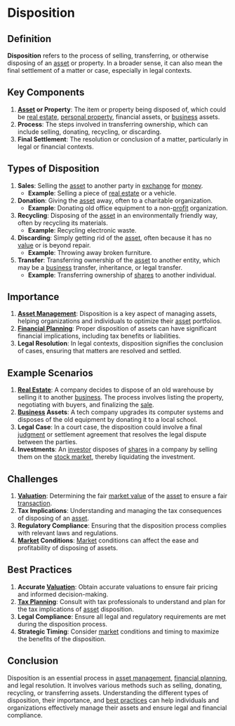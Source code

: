 # Disposition

## Definition
**Disposition** refers to the process of selling, transferring, or otherwise disposing of an [asset](../a/asset.md) or property. In a broader sense, it can also mean the final settlement of a matter or case, especially in legal contexts.

## Key Components
1. **[Asset](../a/asset.md) or Property**: The item or property being disposed of, which could be [real estate](../r/real_estate.md), [personal property](../p/personal_property.md), financial assets, or [business](../b/business.md) assets.
2. **Process**: The steps involved in transferring ownership, which can include selling, donating, recycling, or discarding.
3. **Final Settlement**: The resolution or conclusion of a matter, particularly in legal or financial contexts.

## Types of Disposition
1. **Sales**: Selling the [asset](../a/asset.md) to another party in [exchange](../e/exchange.md) for [money](../m/money.md).
   - **Example**: Selling a piece of [real estate](../r/real_estate.md) or a vehicle.
2. **Donation**: Giving the [asset](../a/asset.md) away, often to a charitable organization.
   - **Example**: Donating old office equipment to a non-[profit](../p/profit.md) organization.
3. **Recycling**: Disposing of the [asset](../a/asset.md) in an environmentally friendly way, often by recycling its materials.
   - **Example**: Recycling electronic waste.
4. **Discarding**: Simply getting rid of the [asset](../a/asset.md), often because it has no [value](../v/value.md) or is beyond repair.
   - **Example**: Throwing away broken furniture.
5. **Transfer**: Transferring ownership of the [asset](../a/asset.md) to another entity, which may be a [business](../b/business.md) transfer, inheritance, or legal transfer.
   - **Example**: Transferring ownership of [shares](../s/shares.md) to another individual.

## Importance
1. **[Asset Management](../a/asset_management.md)**: Disposition is a key aspect of managing assets, helping organizations and individuals to optimize their [asset](../a/asset.md) portfolios.
2. **[Financial Planning](../f/financial_planning.md)**: Proper disposition of assets can have significant financial implications, including tax benefits or liabilities.
3. **Legal Resolution**: In legal contexts, disposition signifies the conclusion of cases, ensuring that matters are resolved and settled.

## Example Scenarios
1. **[Real Estate](../r/real_estate.md)**: A company decides to dispose of an old warehouse by selling it to another [business](../b/business.md). The process involves listing the property, negotiating with buyers, and finalizing the [sale](../s/sale.md).
2. **[Business](../b/business.md) Assets**: A tech company upgrades its computer systems and disposes of the old equipment by donating it to a local school.
3. **Legal Case**: In a court case, the disposition could involve a final [judgment](../j/judgment.md) or settlement agreement that resolves the legal dispute between the parties.
4. **Investments**: An [investor](../i/investor.md) disposes of [shares](../s/shares.md) in a company by selling them on the [stock market](../s/stock_market.md), thereby liquidating the investment.

## Challenges
1. **[Valuation](../v/valuation.md)**: Determining the fair [market value](../m/market_value.md) of the [asset](../a/asset.md) to ensure a fair [transaction](../t/transaction.md).
2. **Tax Implications**: Understanding and managing the tax consequences of disposing of an [asset](../a/asset.md).
3. **Regulatory Compliance**: Ensuring that the disposition process complies with relevant laws and regulations.
4. **[Market](../m/market.md) Conditions**: [Market](../m/market.md) conditions can affect the ease and profitability of disposing of assets.

## Best Practices
1. **Accurate [Valuation](../v/valuation.md)**: Obtain accurate valuations to ensure fair pricing and informed decision-making.
2. **[Tax Planning](../t/tax_planning.md)**: Consult with tax professionals to understand and plan for the tax implications of [asset](../a/asset.md) disposition.
3. **Legal Compliance**: Ensure all legal and regulatory requirements are met during the disposition process.
4. **Strategic Timing**: Consider [market](../m/market.md) conditions and timing to maximize the benefits of the disposition.

## Conclusion
Disposition is an essential process in [asset management](../a/asset_management.md), [financial planning](../f/financial_planning.md), and legal resolution. It involves various methods such as selling, donating, recycling, or transferring assets. Understanding the different types of disposition, their importance, and [best practices](../b/best_practices.md) can help individuals and organizations effectively manage their assets and ensure legal and financial compliance.

